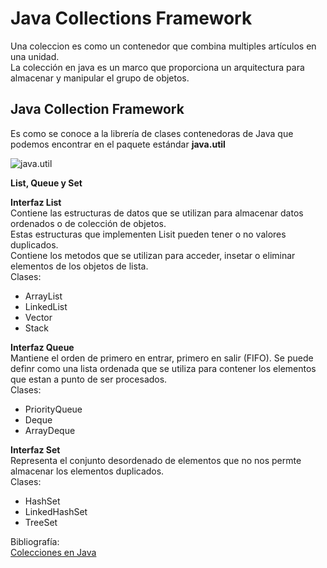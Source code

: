 # Java Collections Framework

Una coleccion es como un contenedor que combina multiples artículos en una unidad.  
La colección en java es un marco que proporciona un arquitectura para almacenar y manipular el grupo de objetos.  

## Java Collection Framework  
 Es como se conoce a la librería de clases contenedoras de Java que podemos encontrar en el paquete estándar **java.util**  

![java.util](https://static.javatpoint.com/images/java-collection-hierarchy.png)  

**List, Queue y Set** 

**Interfaz List**  
Contiene las estructuras de datos que se utilizan para almacenar datos ordenados o de colección de objetos.  
Estas estructuras que implementen Lisit pueden tener o no valores duplicados.  
Contiene los metodos que se utilizan para acceder, insetar o eliminar elementos de los objetos de lista.  
Clases:  
+ ArrayList
+ LinkedList
+ Vector
+ Stack  


**Interfaz Queue**  
Mantiene el orden de primero en entrar, primero en salir (FIFO). Se puede definr como una lista ordenada que se utiliza para contener los elementos que estan a punto de ser procesados.  
Clases:  
+ PriorityQueue
+ Deque
+ ArrayDeque

**Interfaz Set**  
Representa el conjunto desordenado de elementos que no nos permte almacenar los elementos duplicados.  
Clases:  
+ HashSet
+ LinkedHashSet
+ TreeSet  

Bibliografía:  
[Colecciones en Java](https://www.javatpoint.com/collections-in-java)